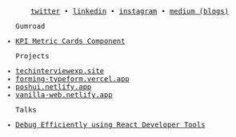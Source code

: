 <p align="center">
  <samp>
    <a href="https://twitter.com/hsnice16">twitter</a> • 
    <a href="https://www.linkedin.com/in/hsnice16/">linkedin</a> • 
    <a href="https://www.instagram.com/hsnice16">instagram</a> • 
    <a href="https://hsnice16.medium.com/">medium (blogs)</a>
  </samp>

</p>

<samp>
  <ul>
    <p>Gumroad</p>
    <li>
      <a href="https://hsnice.gumroad.com/l/pdnbo">KPI Metric Cards Component</a>    
    </li>
  </ul>
</samp>

<samp>
  <ul>
    <p>Projects</p>
    <li>
      <a href="https://techinterviewexp.site/">techinterviewexp.site</a>    
    </li>
    <li>
      <a href="https://forming-typeform.vercel.app/">forming-typeform.vercel.app</a>      
    </li>
    <li>
      <a href="https://poshui.netlify.app/">poshui.netlify.app</a>
    </li>
    <li>
      <a href="https://vanilla-web.netlify.app/">vanilla-web.netlify.app</a>
    </li>
  </ul>
</samp>

<samp>
  <ul>
    <p>Talks</p>
    <li>
      <a href="https://youtu.be/5nwA9B9LSaM?si=8rteLmCtBSuBDf4y">Debug Efficiently using React Developer Tools</a>    
    </li>
  </ul>
</samp>
